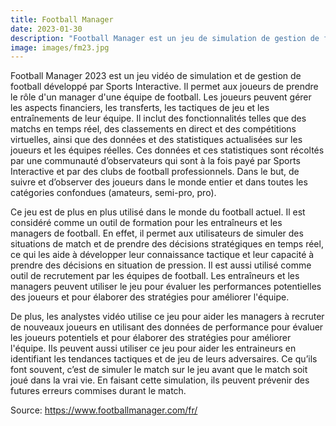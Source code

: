 ```yaml
---
title: Football Manager
date: 2023-01-30
description: "Football Manager est un jeu de simulation de gestion de football, où vous jouez en tant que manager d'une équipe de football et prenez des décisions stratégiques telles que la sélection de joueurs, la tactique de jeu, les transferts et les finances. Le but est de mener votre équipe à la victoire à travers les compétitions nationales et internationales."
image: images/fm23.jpg
---
```


Football Manager 2023 est un jeu vidéo de simulation et de gestion de football développé par Sports Interactive. Il permet aux joueurs de prendre le rôle d'un manager d'une équipe de football. Les joueurs peuvent gérer les aspects financiers, les transferts, les tactiques de jeu et les entraînements de leur équipe. Il inclut des fonctionnalités telles que des matchs en temps réel, des classements en direct et des compétitions virtuelles, ainsi que des données et des statistiques actualisées sur les joueurs et les équipes réelles. Ces données et ces statistiques sont récoltés par une communauté d’observateurs qui sont à la fois payé par Sports Interactive et par des clubs de football professionnels. Dans le but, de suivre et d’observer des joueurs dans le monde entier et dans toutes les catégories confondues (amateurs, semi-pro, pro).


Ce jeu est de plus en plus utilisé dans le monde du football actuel. Il est considéré comme un outil de formation pour les entraîneurs et les managers de football. En effet, il permet aux utilisateurs de simuler des situations de match et de prendre des décisions stratégiques en temps réel, ce qui les aide à développer leur connaissance tactique et leur capacité à prendre des décisions en situation de pression. Il est aussi utilisé comme outil de recrutement par les équipes de football. Les entraîneurs et les managers peuvent utiliser le jeu pour évaluer les performances potentielles des joueurs et pour élaborer des stratégies pour améliorer l'équipe.


De plus, les analystes vidéo utilise ce jeu pour aider les managers à recruter de nouveaux joueurs en utilisant des données de performance pour évaluer les joueurs potentiels et pour élaborer des stratégies pour améliorer l'équipe. Ils peuvent aussi utiliser ce jeu pour aider les entraineurs en identifiant les tendances tactiques et de jeu de leurs adversaires. Ce qu’ils font souvent, c’est de simuler le match sur le jeu avant que le match soit joué dans la vrai vie. En faisant cette simulation, ils peuvent prévenir des futures erreurs commises durant le match.

Source: https://www.footballmanager.com/fr/

